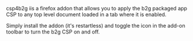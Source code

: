 csp4b2g iis a firefox addon that allows you to apply the b2g packaged app CSP to any top level document loaded in a tab where it is enabled.  

Simply install the addon (it's restartless) and toggle the icon in the add-on toolbar to turn the b2g CSP on and off.
